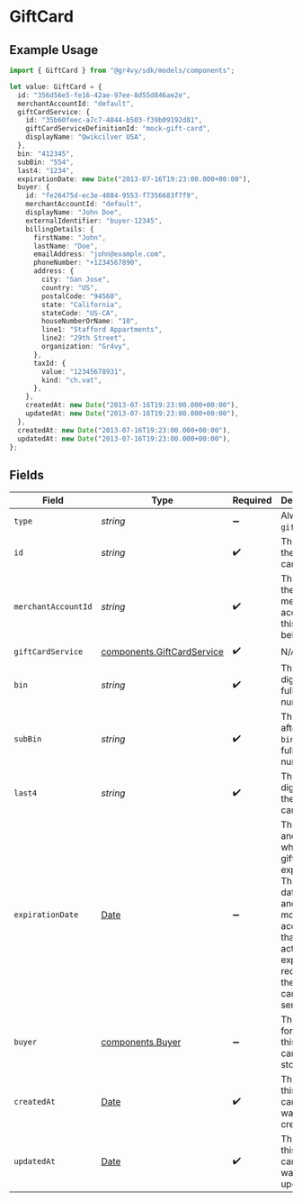 # GiftCard

## Example Usage

```typescript
import { GiftCard } from "@gr4vy/sdk/models/components";

let value: GiftCard = {
  id: "356d56e5-fe16-42ae-97ee-8d55d846ae2e",
  merchantAccountId: "default",
  giftCardService: {
    id: "35b60feec-a7c7-4844-b503-f39b09192d81",
    giftCardServiceDefinitionId: "mock-gift-card",
    displayName: "Qwikcilver USA",
  },
  bin: "412345",
  subBin: "554",
  last4: "1234",
  expirationDate: new Date("2013-07-16T19:23:00.000+00:00"),
  buyer: {
    id: "fe26475d-ec3e-4884-9553-f7356683f7f9",
    merchantAccountId: "default",
    displayName: "John Doe",
    externalIdentifier: "buyer-12345",
    billingDetails: {
      firstName: "John",
      lastName: "Doe",
      emailAddress: "john@example.com",
      phoneNumber: "+1234567890",
      address: {
        city: "San Jose",
        country: "US",
        postalCode: "94560",
        state: "California",
        stateCode: "US-CA",
        houseNumberOrName: "10",
        line1: "Stafford Appartments",
        line2: "29th Street",
        organization: "Gr4vy",
      },
      taxId: {
        value: "12345678931",
        kind: "ch.vat",
      },
    },
    createdAt: new Date("2013-07-16T19:23:00.000+00:00"),
    updatedAt: new Date("2013-07-16T19:23:00.000+00:00"),
  },
  createdAt: new Date("2013-07-16T19:23:00.000+00:00"),
  updatedAt: new Date("2013-07-16T19:23:00.000+00:00"),
};
```

## Fields

| Field                                                                                                                                                            | Type                                                                                                                                                             | Required                                                                                                                                                         | Description                                                                                                                                                      | Example                                                                                                                                                          |
| ---------------------------------------------------------------------------------------------------------------------------------------------------------------- | ---------------------------------------------------------------------------------------------------------------------------------------------------------------- | ---------------------------------------------------------------------------------------------------------------------------------------------------------------- | ---------------------------------------------------------------------------------------------------------------------------------------------------------------- | ---------------------------------------------------------------------------------------------------------------------------------------------------------------- |
| `type`                                                                                                                                                           | *string*                                                                                                                                                         | :heavy_minus_sign:                                                                                                                                               | Always `gift-card`.                                                                                                                                              | gift-card                                                                                                                                                        |
| `id`                                                                                                                                                             | *string*                                                                                                                                                         | :heavy_check_mark:                                                                                                                                               | The ID for the gift card.                                                                                                                                        | 356d56e5-fe16-42ae-97ee-8d55d846ae2e                                                                                                                             |
| `merchantAccountId`                                                                                                                                              | *string*                                                                                                                                                         | :heavy_check_mark:                                                                                                                                               | The ID of the merchant account this buyer belongs to.                                                                                                            | default                                                                                                                                                          |
| `giftCardService`                                                                                                                                                | [components.GiftCardService](../../models/components/giftcardservice.md)                                                                                         | :heavy_check_mark:                                                                                                                                               | N/A                                                                                                                                                              |                                                                                                                                                                  |
| `bin`                                                                                                                                                            | *string*                                                                                                                                                         | :heavy_check_mark:                                                                                                                                               | The first 6 digits of the full gift card number.                                                                                                                 | 412345                                                                                                                                                           |
| `subBin`                                                                                                                                                         | *string*                                                                                                                                                         | :heavy_check_mark:                                                                                                                                               | The 3 digits after the `bin` of the full gift card number.                                                                                                       | 554                                                                                                                                                              |
| `last4`                                                                                                                                                          | *string*                                                                                                                                                         | :heavy_check_mark:                                                                                                                                               | The last 4 digits for the gift card.                                                                                                                             | 1234                                                                                                                                                             |
| `expirationDate`                                                                                                                                                 | [Date](https://developer.mozilla.org/en-US/docs/Web/JavaScript/Reference/Global_Objects/Date)                                                                    | :heavy_minus_sign:                                                                                                                                               |  The date and time when this gift card expires. This is a full date/time and may be more accurate than the actual expiry date received by the gift card service. | 2013-07-16T19:23:00.000+00:00                                                                                                                                    |
| `buyer`                                                                                                                                                          | [components.Buyer](../../models/components/buyer.md)                                                                                                             | :heavy_minus_sign:                                                                                                                                               | The buyer for which this gift card is stored.                                                                                                                    |                                                                                                                                                                  |
| `createdAt`                                                                                                                                                      | [Date](https://developer.mozilla.org/en-US/docs/Web/JavaScript/Reference/Global_Objects/Date)                                                                    | :heavy_check_mark:                                                                                                                                               | The date this gift card record was created at.                                                                                                                   | 2013-07-16T19:23:00.000+00:00                                                                                                                                    |
| `updatedAt`                                                                                                                                                      | [Date](https://developer.mozilla.org/en-US/docs/Web/JavaScript/Reference/Global_Objects/Date)                                                                    | :heavy_check_mark:                                                                                                                                               | The date this gift card record was last updated at.                                                                                                              | 2013-07-16T19:23:00.000+00:00                                                                                                                                    |